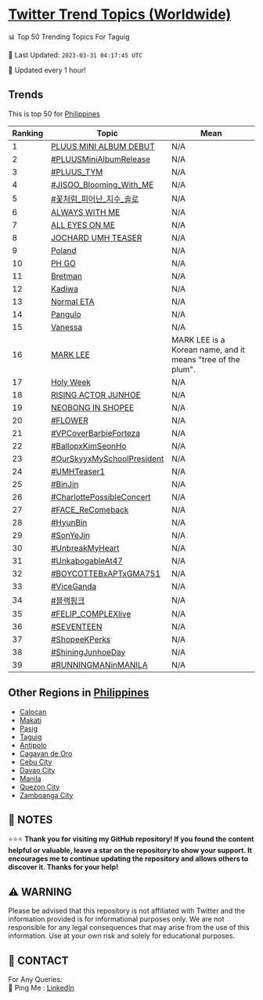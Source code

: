 [Twitter Trend Topics (Worldwide)](https://github.com/ErcinDedeoglu/Twitter-Trend-Topics)
==========


📊 Top 50 Trending Topics For Taguig

📆 Last Updated: `2023-03-31 04:17:45 UTC`

🔧 Updated every 1 hour!


## Trends

This is top 50 for [Philippines](</Philippines>)

| Ranking | Topic | Mean |
| ------- | ------------ | ------------ |
| 1 | [PLUUS MINI ALBUM DEBUT](http://twitter.com/search?q=PLUUS+MINI+ALBUM+DEBUT) | N/A |
| 2 | [#PLUUSMiniAlbumRelease](http://twitter.com/search?q=%23PLUUSMiniAlbumRelease) | N/A |
| 3 | [#PLUUS_TYM](http://twitter.com/search?q=%23PLUUS_TYM) | N/A |
| 4 | [#JISOO_Blooming_With_ME](http://twitter.com/search?q=%23JISOO_Blooming_With_ME) | N/A |
| 5 | [#꽃처럼_피어난_지수_솔로](http://twitter.com/search?q=%23%ea%bd%83%ec%b2%98%eb%9f%bc_%ed%94%bc%ec%96%b4%eb%82%9c_%ec%a7%80%ec%88%98_%ec%86%94%eb%a1%9c) | N/A |
| 6 | [ALWAYS WITH ME](http://twitter.com/search?q=ALWAYS+WITH+ME) | N/A |
| 7 | [ALL EYES ON ME](http://twitter.com/search?q=ALL+EYES+ON+ME) | N/A |
| 8 | [JOCHARD UMH TEASER](http://twitter.com/search?q=JOCHARD+UMH+TEASER) | N/A |
| 9 | [Poland](http://twitter.com/search?q=Poland) | N/A |
| 10 | [PH GO](http://twitter.com/search?q=PH+GO) | N/A |
| 11 | [Bretman](http://twitter.com/search?q=Bretman) | N/A |
| 12 | [Kadiwa](http://twitter.com/search?q=Kadiwa) | N/A |
| 13 | [Normal ETA](http://twitter.com/search?q=Normal+ETA) | N/A |
| 14 | [Pangulo](http://twitter.com/search?q=Pangulo) | N/A |
| 15 | [Vanessa](http://twitter.com/search?q=Vanessa) | N/A |
| 16 | [MARK LEE](http://twitter.com/search?q=MARK+LEE) | MARK LEE is a Korean name, and it means "tree of the plum". |
| 17 | [Holy Week](http://twitter.com/search?q=Holy+Week) | N/A |
| 18 | [RISING ACTOR JUNHOE](http://twitter.com/search?q=RISING+ACTOR+JUNHOE) | N/A |
| 19 | [NEOBONG IN SHOPEE](http://twitter.com/search?q=NEOBONG+IN+SHOPEE) | N/A |
| 20 | [#FLOWER](http://twitter.com/search?q=%23FLOWER) | N/A |
| 21 | [#VPCoverBarbieForteza](http://twitter.com/search?q=%23VPCoverBarbieForteza) | N/A |
| 22 | [#BallopxKimSeonHo](http://twitter.com/search?q=%23BallopxKimSeonHo) | N/A |
| 23 | [#OurSkyyxMySchoolPresident](http://twitter.com/search?q=%23OurSkyyxMySchoolPresident) | N/A |
| 24 | [#UMHTeaser1](http://twitter.com/search?q=%23UMHTeaser1) | N/A |
| 25 | [#BinJin](http://twitter.com/search?q=%23BinJin) | N/A |
| 26 | [#CharlottePossibleConcert](http://twitter.com/search?q=%23CharlottePossibleConcert) | N/A |
| 27 | [#FACE_ReComeback](http://twitter.com/search?q=%23FACE_ReComeback) | N/A |
| 28 | [#HyunBin](http://twitter.com/search?q=%23HyunBin) | N/A |
| 29 | [#SonYeJin](http://twitter.com/search?q=%23SonYeJin) | N/A |
| 30 | [#UnbreakMyHeart](http://twitter.com/search?q=%23UnbreakMyHeart) | N/A |
| 31 | [#UnkabogableAt47](http://twitter.com/search?q=%23UnkabogableAt47) | N/A |
| 32 | [#BOYCOTTEBxAPTxGMA751](http://twitter.com/search?q=%23BOYCOTTEBxAPTxGMA751) | N/A |
| 33 | [#ViceGanda](http://twitter.com/search?q=%23ViceGanda) | N/A |
| 34 | [#블랙핑크](http://twitter.com/search?q=%23%eb%b8%94%eb%9e%99%ed%95%91%ed%81%ac) | N/A |
| 35 | [#FELIP_COMPLEXlive](http://twitter.com/search?q=%23FELIP_COMPLEXlive) | N/A |
| 36 | [#SEVENTEEN](http://twitter.com/search?q=%23SEVENTEEN) | N/A |
| 37 | [#ShopeeKPerks](http://twitter.com/search?q=%23ShopeeKPerks) | N/A |
| 38 | [#ShiningJunhoeDay](http://twitter.com/search?q=%23ShiningJunhoeDay) | N/A |
| 39 | [#RUNNINGMANinMANILA](http://twitter.com/search?q=%23RUNNINGMANinMANILA) | N/A |



## Other Regions in [Philippines](</Philippines>)

* [Calocan](</Philippines/Calocan.md>)
* [Makati](</Philippines/Makati.md>)
* [Pasig](</Philippines/Pasig.md>)
* [Taguig](</Philippines/Taguig.md>)
* [Antipolo](</Philippines/Antipolo.md>)
* [Cagayan de Oro](</Philippines/Cagayan de Oro.md>)
* [Cebu City](</Philippines/Cebu City.md>)
* [Davao City](</Philippines/Davao City.md>)
* [Manila](</Philippines/Manila.md>)
* [Quezon City](</Philippines/Quezon City.md>)
* [Zamboanga City](</Philippines/Zamboanga City.md>)



## 📝 NOTES

⭐⭐⭐ **Thank you for visiting my GitHub repository! If you found the content helpful or valuable, leave a star on the repository to show your support. It encourages me to continue updating the repository and allows others to discover it. Thanks for your help!**


## ⚠️ WARNING

Please be advised that this repository is not affiliated with Twitter and the information provided is for informational purposes only. We are not responsible for any legal consequences that may arise from the use of this information. Use at your own risk and solely for educational purposes.


## 📨 CONTACT

 For Any Queries:  
            🏓 Ping Me : [LinkedIn](https://www.linkedin.com/in/ercindedeoglu/)
